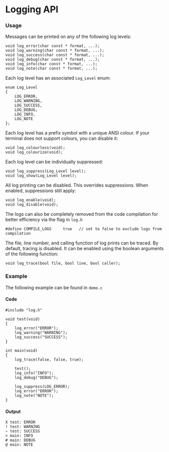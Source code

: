 # Logging API

### Usage

Messages can be printed on any of the following log levels:

```
void log_error(char const * format, ...);
void log_warning(char const * format, ...);
void log_success(char const * format, ...);
void log_debug(char const * format, ...);
void log_info(char const * format, ...);
void log_note(char const * format, ...);
```

Each log level has an associated `Log_Level` enum:

```
enum Log_Level
{
	LOG_ERROR,
	LOG_WARNING,
	LOG_SUCCESS,
	LOG_DEBUG,
	LOG_INFO,
	LOG_NOTE
};
```

Each log level has a prefix symbol with a unique ANSI colour.  If your terminal does not support colours, you can disable it:

```
void log_colourless(void);
void log_colourize(void);
```

Each log level can be individually suppressed:

```
void log_suppress(Log_Level level);
void log_show(Log_Level level);
```

All log printing can be disabled.  This overrides suppressions.  When enabled, suppressions still apply:

```
void log_enable(void);
void log_disable(void);
```

The logs can also be completely removed from the code compilation for better efficiency via the flag in `log.h`

```
#define COMPILE_LOGS     true   // set to false to exclude logs from compilation
```

The file, line number, and calling function of log prints can be traced.
By default, tracing is disabled.  It can be enabled using the boolean arguments of the following function:

```
void log_trace(bool file, bool line, bool caller);
```

### Example

The following example can be found in `demo.c`

#### Code

```
#include "log.h"

void test(void)
{
	log_error("ERROR");
	log_warning("WARNING");
	log_success("SUCCESS");
}

int main(void)
{
	log_trace(false, false, true);

	test();
	log_info("INFO");
	log_debug("DEBUG");

	log_suppress(LOG_ERROR);
	log_error("ERROR");
	log_note("NOTE");
}
```

#### Output

```
X test: ERROR
! test: WARNING
~ test: SUCCESS
> main: INFO
# main: DEBUG
@ main: NOTE
```
